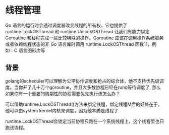 # 线程管理

Go 语言的运行时会通过调度器改变线程的所有权，它也提供了 runtime.LockOSThread 和 runtime.UnlockOSThread 让我们有能力绑定 Goroutine 和线程完成一些比较特殊的操作。Goroutine 应该在调用操作系统服务或者依赖线程状态的非 Go 语言库时调用 runtime.LockOSThread 函数11，例如：C 语言图形库等

## 背景

golang的scheduler可以理解为公平协作调度和抢占的综合体，他不支持优先级调度。当你开了几十万个goroutine，并且大多数协程已经在runq等待调度了, 那么如果你有一个重要的周期性的协程需要优先执行该怎么办？


可以借助runtime.LockOSThread()方法来绑定线程，绑定线程M后的好处在于，他可以由system kernel内核来调度，因为他本质是线程了


runtime.LockOSThread会锁定当前协程只跑在一个系统线程上，这个线程里也只跑该协程。


## 



